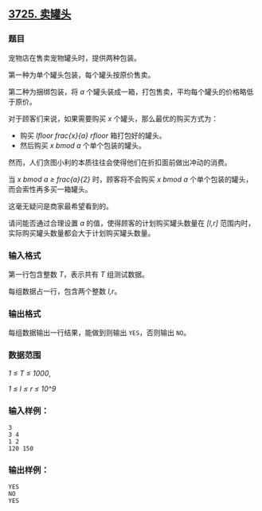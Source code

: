 ## [3725. 卖罐头](https://www.acwing.com/problem/content/3728/)

### 题目

宠物店在售卖宠物罐头时，提供两种包装。

第一种为单个罐头包装，每个罐头按原价售卖。

第二种为捆绑包装，将 *a* 个罐头装成一箱，打包售卖，平均每个罐头的价格略低于原价。

对于顾客们来说，如果需要购买 *x* 个罐头，那么最优的购买方式为：

- 购买 *lfloor frac{x}{a} rfloor* 箱打包好的罐头。
- 然后购买 *x bmod a* 个单个包装的罐头。

然而，人们贪图小利的本质往往会使得他们在折扣面前做出冲动的消费。

当 *x bmod a ≥ frac{a}{2}* 时，顾客将不会购买 *x bmod a* 个单个包装的罐头，而会索性再多买一箱罐头。

这毫无疑问是商家最希望看到的。

请问能否通过合理设置 *a* 的值，使得顾客的计划购买罐头数量在 *[l,r]* 范围内时，实际购买罐头数量都会大于计划购买罐头数量。

### 输入格式

第一行包含整数 *T*，表示共有 *T* 组测试数据。

每组数据占一行，包含两个整数 *l,r*。

### 输出格式

每组数据输出一行结果，能做到则输出 `YES`，否则输出 `NO`。

### 数据范围

*1 ≤ T ≤ 1000*,

*1 ≤ l ≤ r ≤ 10^9*

### 输入样例：

```
3
3 4
1 2
120 150
```

### 输出样例：

```
YES
NO
YES
```
